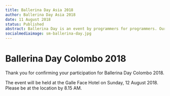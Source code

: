 ```yaml
---
title: Ballerina Day Asia 2018
author: Ballerina Day Asia 2018
date: 11 August 2018
status: Published
abstract: Ballerina Day is an event by programmers for programmers. Our experts will introduce Ballerina and you will have the opportunity to write applications using this cloud native programming language.
socialmediaimage: sm-ballerina-day.jpg
---
```

<script src="/js/ballerina-form.js?2618"></script><link rel="stylesheet" href="/css/ballerina-day.css"></link>

# Ballerina Day Colombo 2018

Thank you for confirming your participation for Ballerina Day Colombo 2018.

The event will be held at the Galle Face Hotel on Sunday, 12 August 2018. Please be at the location by 8.15 AM.
